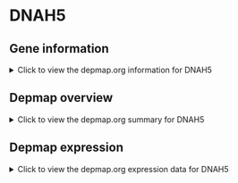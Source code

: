 <h1>DNAH5</h1>

<h2>Gene information</h2>
<details>
  <summary>Click to view the depmap.org information for DNAH5</summary>
  <iframe src="https://depmap.org/portal/gene/DNAH5?tab=about" style="border:none;width:100%;height:800px"></iframe>
</details>

<h2>Depmap overview</h2>
<details>
  <summary>Click to view the depmap.org summary for DNAH5</summary>
  <iframe src="https://depmap.org/portal/gene/DNAH5?tab=overview" style="border:none;width:100%;height:800px"></iframe>
</details>

<h2>Depmap expression</h2>
<details>
  <summary>Click to view the depmap.org expression data for DNAH5</summary>
  <iframe src="https://depmap.org/portal/gene/DNAH5?tab=characterization" style="border:none;width:100%;height:800px"></iframe>
</details>


<!--
<h2>Reactome Pathway diagram</h2>
PNAME
-->


